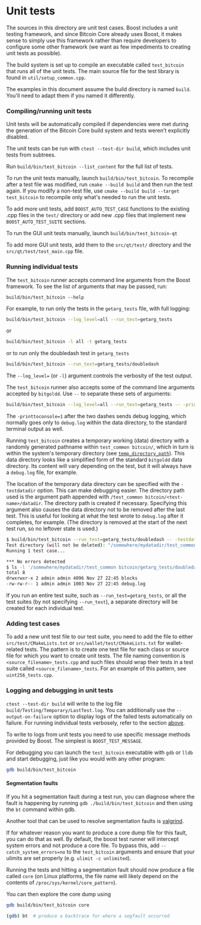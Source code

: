 # Unit tests

The sources in this directory are unit test cases. Boost includes a
unit testing framework, and since Bitcoin Core already uses Boost, it makes
sense to simply use this framework rather than require developers to
configure some other framework (we want as few impediments to creating
unit tests as possible).

The build system is set up to compile an executable called `test_bitcoin`
that runs all of the unit tests. The main source file for the test library is found in
`util/setup_common.cpp`.

The examples in this document assume the build directory is named
`build`. You'll need to adapt them if you named it differently.

### Compiling/running unit tests

Unit tests will be automatically compiled if dependencies were met
during the generation of the Bitcoin Core build system
and tests weren't explicitly disabled.

The unit tests can be run with `ctest --test-dir build`, which includes unit
tests from subtrees.

Run `build/bin/test_bitcoin --list_content` for the full list of tests.

To run the unit tests manually, launch `build/bin/test_bitcoin`. To recompile
after a test file was modified, run `cmake --build build` and then run the test again. If you
modify a non-test file, use `cmake --build build --target test_bitcoin` to recompile only what's needed
to run the unit tests.

To add more unit tests, add `BOOST_AUTO_TEST_CASE` functions to the existing
.cpp files in the `test/` directory or add new .cpp files that
implement new `BOOST_AUTO_TEST_SUITE` sections.

To run the GUI unit tests manually, launch `build/bin/test_bitcoin-qt`

To add more GUI unit tests, add them to the `src/qt/test/` directory and
the `src/qt/test/test_main.cpp` file.

### Running individual tests

The `test_bitcoin` runner accepts command line arguments from the Boost
framework. To see the list of arguments that may be passed, run:

```
build/bin/test_bitcoin --help
```

For example, to run only the tests in the `getarg_tests` file, with full logging:

```bash
build/bin/test_bitcoin --log_level=all --run_test=getarg_tests
```

or

```bash
build/bin/test_bitcoin -l all -t getarg_tests
```

or to run only the doubledash test in `getarg_tests`

```bash
build/bin/test_bitcoin --run_test=getarg_tests/doubledash
```

The `--log_level=` (or `-l`) argument controls the verbosity of the test output.

The `test_bitcoin` runner also accepts some of the command line arguments accepted by
`bitgoldd`. Use `--` to separate these sets of arguments:

```bash
build/bin/test_bitcoin --log_level=all --run_test=getarg_tests -- -printtoconsole=1
```

The `-printtoconsole=1` after the two dashes sends debug logging, which
normally goes only to `debug.log` within the data directory, to the
standard terminal output as well.

Running `test_bitcoin` creates a temporary working (data) directory with a randomly
generated pathname within `test_common bitcoin/`, which in turn is within
the system's temporary directory (see
[`temp_directory_path`](https://en.cppreference.com/w/cpp/filesystem/temp_directory_path)).
This data directory looks like a simplified form of the standard `bitgoldd` data
directory. Its content will vary depending on the test, but it will always
have a `debug.log` file, for example.

The location of the temporary data directory can be specified with the
`-testdatadir` option. This can make debugging easier. The directory
path used is the argument path appended with
`/test_common bitcoin/<test-name>/datadir`.
The directory path is created if necessary.
Specifying this argument also causes the data directory
not to be removed after the last test. This is useful for looking at
what the test wrote to `debug.log` after it completes, for example.
(The directory is removed at the start of the next test run,
so no leftover state is used.)

```bash
$ build/bin/test_bitcoin --run_test=getarg_tests/doubledash -- -testdatadir=/somewhere/mydatadir
Test directory (will not be deleted): "/somewhere/mydatadir/test_common bitcoin/getarg_tests/doubledash/datadir"
Running 1 test case...

*** No errors detected
$ ls -l '/somewhere/mydatadir/test_common bitcoin/getarg_tests/doubledash/datadir'
total 8
drwxrwxr-x 2 admin admin 4096 Nov 27 22:45 blocks
-rw-rw-r-- 1 admin admin 1003 Nov 27 22:45 debug.log
```

If you run an entire test suite, such as `--run_test=getarg_tests`, or all the test suites
(by not specifying `--run_test`), a separate directory
will be created for each individual test.

### Adding test cases

To add a new unit test file to our test suite, you need
to add the file to either `src/test/CMakeLists.txt` or
`src/wallet/test/CMakeLists.txt` for wallet-related tests. The pattern is to create
one test file for each class or source file for which you want to create
unit tests. The file naming convention is `<source_filename>_tests.cpp`
and such files should wrap their tests in a test suite
called `<source_filename>_tests`. For an example of this pattern,
see `uint256_tests.cpp`.

### Logging and debugging in unit tests

`ctest --test-dir build` will write to the log file `build/Testing/Temporary/LastTest.log`. You can
additionally use the `--output-on-failure` option to display logs of the failed tests automatically
on failure. For running individual tests verbosely, refer to the section
[above](#running-individual-tests).

To write to logs from unit tests you need to use specific message methods
provided by Boost. The simplest is `BOOST_TEST_MESSAGE`.

For debugging you can launch the `test_bitcoin` executable with `gdb` or `lldb` and
start debugging, just like you would with any other program:

```bash
gdb build/bin/test_bitcoin
```

#### Segmentation faults

If you hit a segmentation fault during a test run, you can diagnose where the fault
is happening by running `gdb ./build/bin/test_bitcoin` and then using the `bt` command
within gdb.

Another tool that can be used to resolve segmentation faults is
[valgrind](https://valgrind.org/).

If for whatever reason you want to produce a core dump file for this fault, you can do
that as well. By default, the boost test runner will intercept system errors and not
produce a core file. To bypass this, add `--catch_system_errors=no` to the
`test_bitcoin` arguments and ensure that your ulimits are set properly (e.g. `ulimit -c
unlimited`).

Running the tests and hitting a segmentation fault should now produce a file called `core`
(on Linux platforms, the file name will likely depend on the contents of
`/proc/sys/kernel/core_pattern`).

You can then explore the core dump using
```bash
gdb build/bin/test_bitcoin core

(gdb) bt  # produce a backtrace for where a segfault occurred
```

